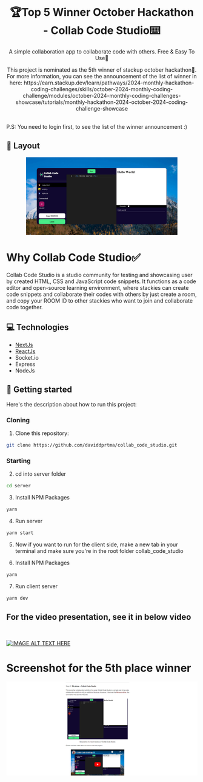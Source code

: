 <h1 align="center" style="font-weight: bold;">🏆Top 5 Winner October Hackathon - Collab Code Studio⌨️</h1>
<p align="center">A simple collaboration app to collaborate code with others. Free & Easy To Use🎉</p>
<p align="center">This project is nominated as the 5th winner of stackup october hackathon🎉. For more information, you can see the announcement of the list of winner in here: https://earn.stackup.dev/learn/pathways/2024-monthly-hackathon-coding-challenges/skills/october-2024-monthly-coding-challenge/modules/october-2024-monthly-coding-challenges-showcase/tutorials/monthly-hackathon-2024-october-2024-coding-challenge-showcase 
</p>
<br>
P.S: You need to login first, to see the list of the winner announcement :) 
<br>
<h2 id="layout">🎨 Layout</h2>
<p align="center">
<img src="https://github.com/daviddprtma/collab_code_studio/blob/009b373f1c4e68e7ba8b9caba0c365e930955d3b/public/collabcodestudio.png" alt="Random Image" width="400px">
</p>

# Why Collab Code Studio✅
Collab Code Studio is a studio community for testing and showcasing user by created HTML, CSS and JavaScript code snippets. It functions as a code editor and open-source learning environment, where stackies can create code snippets and collaborate their codes with others by just create a room, and copy your ROOM ID to other stackies who want to join and collaborate code together.

<h2 id="technologies">💻 Technologies</h2>

* [NextJs](https://nextjs.org/)
* [ReactJs](https://reactjs.org/)
* Socket.io
* Express
* NodeJs

<h2 id="started">🚀 Getting started</h2>

Here's the description about how to run this project:

<h3>Cloning</h3>

1. Clone this repository: 

```bash
git clone https://github.com/daviddprtma/collab_code_studio.git
```

<h3>Starting</h3>

2. cd into server folder 
```bash
cd server
```
3. Install NPM Packages
```bash
yarn
```
4. Run server
```bash
yarn start
```
5. Now if you want to run for the client side, make a new tab in your terminal and make sure you're in the root folder collab_code_studio

6. Install NPM Packages
```bash
yarn
```
7. Run client server
```bash
yarn dev
```

## For the video presentation, see it in below video
<br>

[![IMAGE ALT TEXT HERE](https://img.youtube.com/vi/ZKMy4XgnLxo/0.jpg)](https://www.youtube.com/watch?v=ZKMy4XgnLxo)

# Screenshot for the 5th place winner
<img src="https://github.com/daviddprtma/collab_code_studio/blob/99186da23dc4474f2a7b5922869c7b58fb73cbf9/ss%20october%20winner.png" align="center" />
